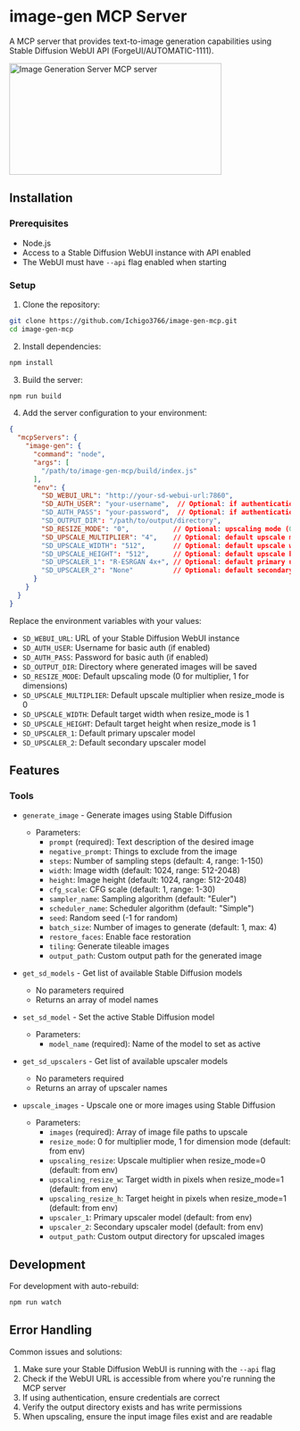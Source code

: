# image-gen MCP Server

A MCP server that provides text-to-image generation capabilities using Stable Diffusion WebUI API (ForgeUI/AUTOMATIC-1111).

<a href="https://glama.ai/mcp/servers/@Ichigo3766/image-gen-mcp">
  <img width="380" height="200" src="https://glama.ai/mcp/servers/@Ichigo3766/image-gen-mcp/badge" alt="Image Generation Server MCP server" />
</a>

## Installation

### Prerequisites
- Node.js
- Access to a Stable Diffusion WebUI instance with API enabled
- The WebUI must have `--api` flag enabled when starting

### Setup

1. Clone the repository:
```bash
git clone https://github.com/Ichigo3766/image-gen-mcp.git
cd image-gen-mcp
```

2. Install dependencies:
```bash
npm install
```

3. Build the server:
```bash
npm run build
```

4. Add the server configuration to your environment:

```json
{
  "mcpServers": {
    "image-gen": {
      "command": "node",
      "args": [
        "/path/to/image-gen-mcp/build/index.js"
      ],
      "env": {
        "SD_WEBUI_URL": "http://your-sd-webui-url:7860",
        "SD_AUTH_USER": "your-username",  // Optional: if authentication is enabled
        "SD_AUTH_PASS": "your-password",  // Optional: if authentication is enabled
        "SD_OUTPUT_DIR": "/path/to/output/directory",
        "SD_RESIZE_MODE": "0",           // Optional: upscaling mode (0=multiplier, 1=dimensions)
        "SD_UPSCALE_MULTIPLIER": "4",    // Optional: default upscale multiplier
        "SD_UPSCALE_WIDTH": "512",       // Optional: default upscale width
        "SD_UPSCALE_HEIGHT": "512",      // Optional: default upscale height
        "SD_UPSCALER_1": "R-ESRGAN 4x+", // Optional: default primary upscaler
        "SD_UPSCALER_2": "None"          // Optional: default secondary upscaler
      }
    }
  }
}
```

Replace the environment variables with your values:
- `SD_WEBUI_URL`: URL of your Stable Diffusion WebUI instance
- `SD_AUTH_USER`: Username for basic auth (if enabled)
- `SD_AUTH_PASS`: Password for basic auth (if enabled)
- `SD_OUTPUT_DIR`: Directory where generated images will be saved
- `SD_RESIZE_MODE`: Default upscaling mode (0 for multiplier, 1 for dimensions)
- `SD_UPSCALE_MULTIPLIER`: Default upscale multiplier when resize_mode is 0
- `SD_UPSCALE_WIDTH`: Default target width when resize_mode is 1
- `SD_UPSCALE_HEIGHT`: Default target height when resize_mode is 1
- `SD_UPSCALER_1`: Default primary upscaler model
- `SD_UPSCALER_2`: Default secondary upscaler model

## Features

### Tools
- `generate_image` - Generate images using Stable Diffusion
  - Parameters:
    - `prompt` (required): Text description of the desired image
    - `negative_prompt`: Things to exclude from the image
    - `steps`: Number of sampling steps (default: 4, range: 1-150)
    - `width`: Image width (default: 1024, range: 512-2048)
    - `height`: Image height (default: 1024, range: 512-2048)
    - `cfg_scale`: CFG scale (default: 1, range: 1-30)
    - `sampler_name`: Sampling algorithm (default: "Euler")
    - `scheduler_name`: Scheduler algorithm (default: "Simple")
    - `seed`: Random seed (-1 for random)
    - `batch_size`: Number of images to generate (default: 1, max: 4)
    - `restore_faces`: Enable face restoration
    - `tiling`: Generate tileable images
    - `output_path`: Custom output path for the generated image

- `get_sd_models` - Get list of available Stable Diffusion models
  - No parameters required
  - Returns an array of model names

- `set_sd_model` - Set the active Stable Diffusion model
  - Parameters:
    - `model_name` (required): Name of the model to set as active

- `get_sd_upscalers` - Get list of available upscaler models
  - No parameters required
  - Returns an array of upscaler names

- `upscale_images` - Upscale one or more images using Stable Diffusion
  - Parameters:
    - `images` (required): Array of image file paths to upscale
    - `resize_mode`: 0 for multiplier mode, 1 for dimension mode (default: from env)
    - `upscaling_resize`: Upscale multiplier when resize_mode=0 (default: from env)
    - `upscaling_resize_w`: Target width in pixels when resize_mode=1 (default: from env)
    - `upscaling_resize_h`: Target height in pixels when resize_mode=1 (default: from env)
    - `upscaler_1`: Primary upscaler model (default: from env)
    - `upscaler_2`: Secondary upscaler model (default: from env)
    - `output_path`: Custom output directory for upscaled images

## Development

For development with auto-rebuild:
```bash
npm run watch
```

## Error Handling

Common issues and solutions:
1. Make sure your Stable Diffusion WebUI is running with the `--api` flag
2. Check if the WebUI URL is accessible from where you're running the MCP server
3. If using authentication, ensure credentials are correct
4. Verify the output directory exists and has write permissions
5. When upscaling, ensure the input image files exist and are readable